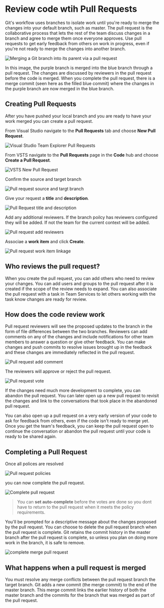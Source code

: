 # Review code wtih Pull Requests

Git's workflow uses branches to isolate work until you're ready to merge the changes into your default branch, such as master. The pull request is the collaborative process that lets the rest of the team discuss changes in a branch and agree to merge them once everyone approves. Use pull requests to get early feedback from others on work in progress, even if you're not ready to merge the changes into another branch.

![Merging a Git branch into its parent via a pull request](./_assets/branch-pull-request.png)

In this image, the purple branch is merged into the blue branch through a pull request. The changes are discussed by reviewers in the pull request before the code is merged. When you complete the pull request, there is a merge commit (seen here as the filled blue commit) where the changes in the purple branch are now merged in the blue branch.

## Creating Pull Requests

After you have pushed your local branch and you are ready to have your work merged you can create a pull request.

From Visual Studio navigate to the __Pull Requests__ tab and choose __New Pull Request__.

![Visual Studio Team Explorer Pull Requests](./_assets/vs-pull-requests.png)

From VSTS navigate to the __Pull Requests__ page in the __Code__ hub and choose __Create a Pull Request__.

![VSTS New Pull Request](./_assets/vsts-new-pull-request.jpg)

Confirm the source and target branch

![Pull request source and targt branch](./_assets/pull-request-topic-to-master.jpg)

Give your request a __title__ and __description__.

![Pull Request title and description](./_assets/pull-request-title.jpg)

Add any additional reviewers.  If the branch poilcy has reviewers configured they will be added.  If not the team for the current context will be added.

![Pull request add reviewers](./_assets/pull-request-add-reviewers.jpg)

Associae a __work item__ and click __Create__.

![Pull request work item linkage](./_assets/pull-request-work-items.jpg)

## Who reviews the pull request?

When you create the pull request, you can add others who need to review your changes. You can add users and groups to the pull request after it is created if the scope of the review needs to expand. You can also associate the pull request with a task in Team Services to let others working with the task know changes are ready for review.

## How does the code review work

Pull request reviewers will see the proposed updates to the branch in the form of file differences between the two branches. Reviewers can add comments on any of the changes and include notifications for other team members to answer a question or give other feedback. You can make changes and push commits to resolve issues brought up in the feedback and these changes are immediately reflected in the pull request.

![Pull request add comment](./_assets/pull-request-add-comment.jpg)

The reviewers will approve or reject the pull request.

![Pull request vote](./_assets/pull-request-vote.png)

If the changes need much more development to complete, you can abandon the pull request. You can later open up a new pull request to revisit the changes and link to the conversations that took place in the abandoned pull request.

You can also open up a pull request on a very early version of your code to ask for feedback from others, even if the code isn't ready to merge yet. Once you get the team's feedback, you can keep the pull request open to continue the conversation or abandon the pull request until your code is ready to be shared again.

## Completing a Pull Request

Once all polices are resolved

![Pull request policies](./_assets/pull-request-policies.jpg)

you can now complete the pull request.  

![Complete pull request](./_assets/pull-request-complete.jpg)

> You can __set auto-complete__ before the votes are done so you dont have to return to the pull request when it meets the policy requirements.

You'll be prompted for a descriptive message about the changes proposed by the pull request. You can choose to delete the pull request branch when the pull request is complete. Git retains the commit history in the master branch after the pull request is complete, so unless you plan on doing more work in the branch, it is safe to remove.

![complete merge pull request](./_assets/pull-request-complete-merge.jpg)

## What happens when a pull request is merged

You must resolve any merge conflicts between the pull request branch the target branch. Git adds a new commit (the merge commit) to the end of the master branch. This merge commit links the earlier history of both the master branch and the commits for the branch that was merged as part of the pull request.
